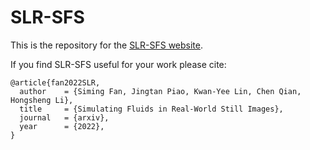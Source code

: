 # SLR-SFS

This is the repository for the [SLR-SFS website](https://SLR-SFS.github.io).

If you find SLR-SFS useful for your work please cite:
```
@article{fan2022SLR,
  author    = {Siming Fan, Jingtan Piao, Kwan-Yee Lin, Chen Qian, Hongsheng Li},
  title     = {Simulating Fluids in Real-World Still Images},
  journal   = {arxiv},
  year      = {2022},
}
```
